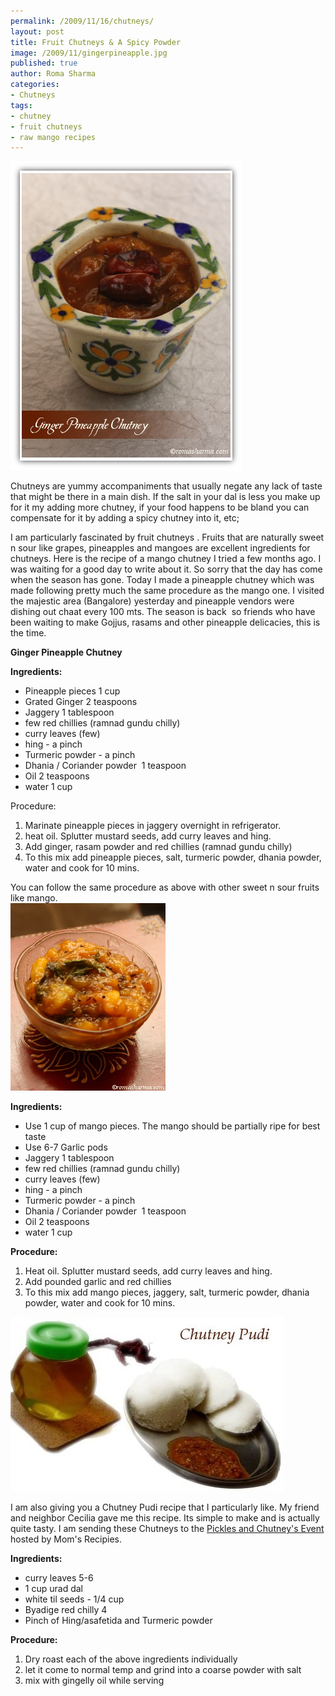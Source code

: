```yaml
--- 
permalink: /2009/11/16/chutneys/
layout: post
title: Fruit Chutneys & A Spicy Powder
image: /2009/11/gingerpineapple.jpg
published: true
author: Roma Sharma
categories: 
- Chutneys
tags:
- chutney
- fruit chutneys
- raw mango recipes
---
```

<img class="alignnone size-full wp-image-2056" title="gingerPineapple" src="/2009/11/gingerpineapple.jpg" alt="gingerPineapple" width="370" height="494" />

Chutneys are yummy accompaniments that usually negate any lack of taste that might be there in a main dish. If the salt in your dal is less you make up for it my adding more chutney, if your food happens to be bland you can compensate for it by adding a spicy chutney into it, etc;

I am particularly fascinated by fruit chutneys . Fruits that are naturally sweet n sour like grapes, pineapples and mangoes are excellent ingredients for chutneys. Here is the recipe of a mango chutney I tried a few months ago. I was waiting for a good day to write about it. So sorry that the day has come when the season has gone. Today I made a pineapple chutney which was made following pretty much the same procedure as the mango one. I visited the majestic area (Bangalore) yesterday and pineapple vendors were dishing out chaat every 100 mts. The season is back  so friends who have been waiting to make Gojjus, rasams and other pineapple delicacies, this is the time.<!--more-->

<strong>Ginger Pineapple Chutney</strong>

<strong><span style="font-weight:normal;"><strong>Ingredients:</strong></span></strong>

<strong> </strong>

<strong> </strong>

<strong> </strong>

<strong> </strong>

<strong> </strong>

<strong> </strong>
<ul>
	<li><span style="font-weight:normal;">Pineapple pieces 1 cup</span></li>
	<li><span style="font-weight:normal;">Grated Ginger 2 teaspoons</span></li>
	<li><span style="font-weight:normal;">Jaggery 1 tablespoon</span></li>
	<li><span style="font-weight:normal;">few red chillies (ramnad gundu chilly)</span></li>
	<li><span style="font-weight:normal;">curry leaves (few)</span></li>
	<li><span style="font-weight:normal;">hing - a pinch</span></li>
	<li><span style="font-weight:normal;">Turmeric powder - a pinch</span></li>
	<li><span style="font-weight:normal;">Dhania / Coriander powder  1 teaspoon</span></li>
	<li><span style="font-weight:normal;">Oil 2 teaspoons</span></li>
	<li><span style="font-weight:normal;">water 1 cup</span></li>
</ul>
Procedure:
<ol>
	<li><span style="font-weight:normal;">Marinate pineapple pieces in jaggery overnight in refrigerator.</span></li>
	<li><span style="font-weight:normal;">heat oil. Splutter mustard seeds, add curry leaves and hing.</span></li>
	<li><span style="font-weight:normal;">Add ginger, rasam powder and red chillies (ramnad gundu chilly)</span></li>
	<li><span style="font-weight:normal;">To this mix add pineapple pieces, salt, turmeric powder, dhania powder, water and cook for 10 mins.</span></li>
</ol>
<span style="font-weight:normal;">You can follow the same procedure as above with other sweet n sour fruits like mango.</span>

<strong>
</strong>

<div class='post-image'><img class="size-full wp-image-2058" title="mango" src="/2009/11/mango.jpg" alt="mango" width="248" height="300" /></div>

<strong>
</strong>

<strong>Ingredients:</strong>
<div id="_mcePaste" style="overflow:hidden;position:absolute;left:-10000px;top:970px;width:1px;height:1px;">Use 1 cup of mango pieces. The mango should be partially ripe for best taste</div>
<div id="_mcePaste" style="overflow:hidden;position:absolute;left:-10000px;top:970px;width:1px;height:1px;">Use 6-7 Garlic pods</div>
<div id="_mcePaste" style="overflow:hidden;position:absolute;left:-10000px;top:970px;width:1px;height:1px;">Jaggery 1 tablespoon</div>
<div id="_mcePaste" style="overflow:hidden;position:absolute;left:-10000px;top:970px;width:1px;height:1px;">few red chillies (ramnad gundu chilly)</div>
<div id="_mcePaste" style="overflow:hidden;position:absolute;left:-10000px;top:970px;width:1px;height:1px;">curry leaves (few)</div>
<div id="_mcePaste" style="overflow:hidden;position:absolute;left:-10000px;top:970px;width:1px;height:1px;">hing - a pinch</div>
<div id="_mcePaste" style="overflow:hidden;position:absolute;left:-10000px;top:970px;width:1px;height:1px;">Turmeric powder - a pinch</div>
<div id="_mcePaste" style="overflow:hidden;position:absolute;left:-10000px;top:970px;width:1px;height:1px;">Dhania / Coriander powder  1 teaspoon</div>
<div id="_mcePaste" style="overflow:hidden;position:absolute;left:-10000px;top:970px;width:1px;height:1px;">Oil 2 teaspoons</div>
<div id="_mcePaste" style="overflow:hidden;position:absolute;left:-10000px;top:970px;width:1px;height:1px;">water 1 cup</div>
<ul>
	<li>Use 1 cup of mango pieces. The mango should be partially ripe for best taste</li>
	<li>Use 6-7 Garlic pods</li>
	<li>Jaggery 1 tablespoon</li>
	<li>few red chillies (ramnad gundu chilly)</li>
	<li>curry leaves (few)</li>
	<li>hing - a pinch</li>
	<li>Turmeric powder - a pinch</li>
	<li>Dhania / Coriander powder  1 teaspoon</li>
	<li>Oil 2 teaspoons</li>
	<li>water 1 cup</li>
</ul>
<strong>Procedure:</strong>
<ol>
	<li>Heat oil. Splutter mustard seeds, add curry leaves and hing.</li>
	<li>Add pounded garlic and red chillies</li>
	<li>To this mix add mango pieces, jaggery, salt, turmeric powder, dhania powder, water and cook for 10 mins.</li>
</ol>
<img class="alignnone size-full wp-image-2065" style="border:0 initial initial;" title="chutney_pudi 1" src="/2009/11/chutney_pudi-11.jpg" alt="chutney_pudi 1" width="437" height="279" />

I am also giving you a Chutney Pudi recipe that I particularly like. My friend and neighbor Cecilia gave me this recipe. Its simple to make and is actually quite tasty. I am sending these Chutneys to the <a href="http://momrecipies.blogspot.com/2009/11/pickles-n-chutneys-event-announcement.html">Pickles and Chutney's Event</a> hosted by Mom's Recipies.

<strong>Ingredients:</strong>
<ul>
	<li>curry leaves 5-6</li>
	<li>1 cup urad dal</li>
	<li>white til seeds - 1/4 cup</li>
	<li>Byadige red chilly 4</li>
	<li>Pinch of Hing/asafetida and Turmeric powder</li>
</ul>
<strong>Procedure:</strong>
<ol>
	<li>Dry roast each of the above ingredients individually</li>
	<li>let it come to normal temp and grind into a coarse powder with salt</li>
	<li>mix with gingelly oil while serving</li>
</ol>
